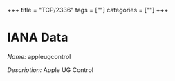 +++
title = "TCP/2336"
tags = [""]
categories = [""]
+++

# IANA Data

_Name:_ appleugcontrol

_Description:_ Apple UG Control

